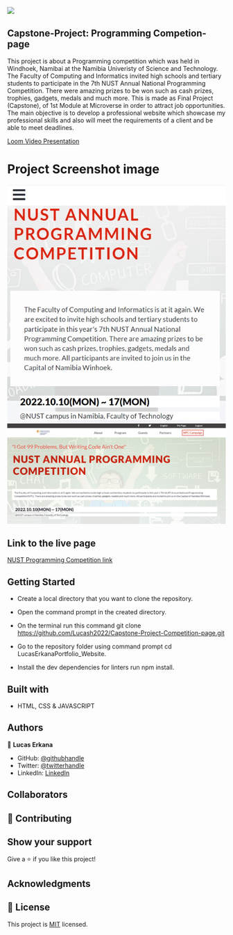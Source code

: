 ![](https://img.shields.io/badge/Microverse-blueviolet)


## Capstone-Project: Programming Competion-page

This project is about a Programming competition which was held in Windhoek, Namibai at the Namibia Univeristy of Science and Technology.
The Faculty of Computing and Informatics invited high schools and tertiary students to participate in the 7th NUST Annual National Programming Competition.
There were amazing prizes to be won such as cash prizes, trophies, gadgets, medals and much more.
This is made as Final Project (Capstone), of 1st Module at Microverse in order to attract job opportunities.
The main objective is to develop a professional website which showcase my professional skills and also will meet the requirements of a client and be able to meet deadlines.


[Loom Video Presentation](https://www.loom.com/share/d944d03df6ae4517b6de41aefbb00da7)

# Project Screenshot image
![Mobile version](./images/Mobile_screenshot.jpg)
![Desktop version](./images/Desktop_screenshot.jpg)

## Link to the live page

 [NUST Programming Competition link](https://lucash2022.github.io/Capstone-Project-Competition-page/)


## Getting Started

- Create a local directory that you want to clone the repository.

- Open the command prompt in the created directory.

- On the terminal run this command git clone https://github.com/Lucash2022/Capstone-Project-Competition-page.git

- Go to the repository folder using command prompt cd LucasErkanaPortfolio_Website.

- Install the dev dependencies for linters run npm install.

## Built with

- HTML, CSS & JAVASCRIPT 

## Authors

👤 **Lucas Erkana**

- GitHub: [@githubhandle](https://github.com/Lucash2022)
- Twitter: [@twitterhandle](https://twitter.com/@Lucas_David_22)
- LinkedIn: [LinkedIn](https://www.linkedin.com/in/lucas-erkana-b30a0b3b/)

## Collaborators


## 🤝 Contributing



## Show your support

Give a ⭐️ if you like this project!

## Acknowledgments



## 📝 License

This project is [MIT](./LICENSE) licensed.
